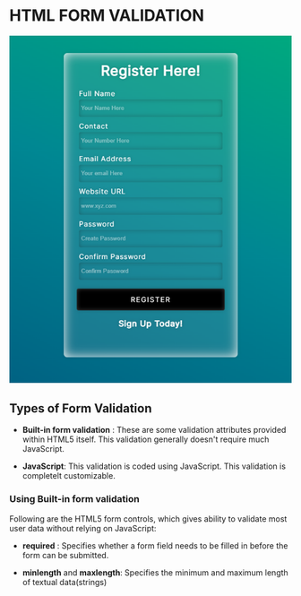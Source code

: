 # HTML FORM VALIDATION

![Form Image](./form.png)

## Types of Form Validation

- **Built-in form validation** : These are some validation attributes provided within HTML5 itself. This validation generally doesn't require much JavaScript.

- **JavaScript**: This validation is coded using JavaScript. This validation is completelt customizable.

### Using Built-in form validation

Following are the HTML5 form controls, which gives ability to validate most user data without relying on JavaScript:

- **required** : Specifies whether a form field needs to be filled in before the form can be submitted.

- **minlength** and **maxlength**: Specifies the minimum and maximum length of textual data(strings)
